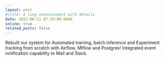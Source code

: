 ```yaml
---
layout: post
#title: A long announcement with details
date: 2022-06-11 07:59:00-0400
inline: true
related_posts: false
---
```

Rebuilt our system for Automated training, batch inference and Experiment tracking from scratch with Airflow, Mlflow and Postgres! Integrated event notification capability to Mail and Slack. 